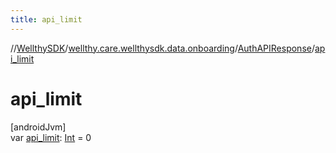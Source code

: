 ```yaml
---
title: api_limit
---
```

//[WellthySDK](../../../index.html)/[wellthy.care.wellthysdk.data.onboarding](../index.html)/[AuthAPIResponse](index.html)/[api_limit](api_limit.html)



# api_limit



[androidJvm]\
var [api_limit](api_limit.html): [Int](https://kotlinlang.org/api/latest/jvm/stdlib/kotlin/-int/index.html) = 0





